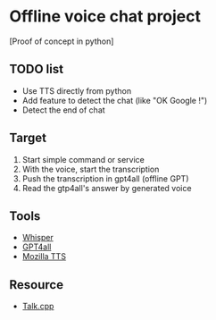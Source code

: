 # Offline voice chat project
[Proof of concept in python]

## TODO list
- Use TTS directly from python
- Add feature to detect the chat (like "OK Google !")
- Detect the end of chat

## Target
1. Start simple command or service
2. With the voice, start the transcription
3. Push the transcription in gpt4all (offline GPT)
4. Read the gtp4all's answer by generated voice

## Tools
- [Whisper](https://github.com/openai/whisper)
- [GPT4all](https://github.com/nomic-ai/gpt4all)
- [Mozilla TTS](https://github.com/mozilla/TTS)

## Resource
- [Talk.cpp](https://github.com/ggerganov/whisper.cpp/tree/master/examples/talk)